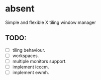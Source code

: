 # absent
Simple and flexible X tiling window manager

## TODO:
- [ ] tiling behaviour.
- [ ] workspaces.
- [ ] multiple monitors support.
- [ ] implement icccm.
- [ ] implement ewmh.
